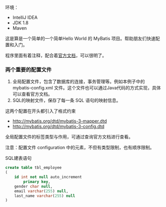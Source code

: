 环境：
* IntelliJ IDEA
* JDK 1.8
* Maven


这是算是一个简单的一个简单Hello World 的 MyBatis 项目。帮助朋友们快速配置和入门。

程序里面有着注释，配合着[官方文档](http://www.mybatis.org/mybatis-3/zh/index.html)，可以很明了。

### 两个重要的配置文件
1. 全局配置文件，包含了数据库的连接，事务管理等。例如本例子中的 mybatis-config.xml 文件。这个文件也可以通过Java代码的方式实现，具体可以查看官方文档。
2. SQL的映射文件，保存了每一条 SQL 语句的映射信息。

这两个配置在开头都引入了格式约束
* http://mybatis.org/dtd/mybatis-3-mapper.dtd
* http://mybatis.org/dtd/mybatis-3-config.dtd

全局配置文件的标签类型与作用，可通过查询官方文档进行查看。

注意：配置文件 configuration 中的元素，不但有类型限制，也有顺序限制。


SQL建表语句
```sql
create table tbl_employee
(
	id int not null auto_increment
		primary key,
	gender char null,
	email varchar(255) null,
	last_name varchar(255) null
)
```


